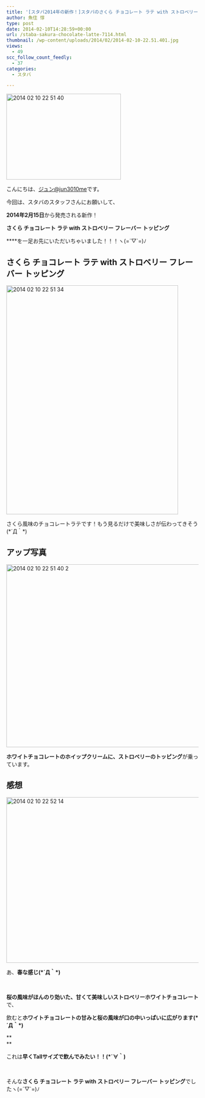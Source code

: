 ```yaml
---
title: '[スタバ2014年の新作！]スタバのさくら チョコレート ラテ with ストロベリー フレーバー トッピングを一足先にいただいちゃいました！'
author: 魚住 惇
type: post
date: 2014-02-10T14:28:59+00:00
url: /staba-sakura-chocolate-latte-7114.html
thumbnail: /wp-content/uploads/2014/02/2014-02-10-22.51.401.jpg
views:
  - 49
scc_follow_count_feedly:
  - 37
categories:
  - スタバ

---
```

<img decoding="async" loading="lazy" title="2014-02-10 22.51.40.jpg" src="/wp-content/uploads/2014/02/2014-02-10-22.51.40.jpg" alt="2014 02 10 22 51 40" width="300" height="225" border="0" />

<!--more-->

こんにちは、[ジュン@jun3010me][1]です。

今回は、スタバのスタッフさんにお願いして、

**2014年2月15日**から発売される新作！

**さくら チョコレート ラテ with ストロベリー フレーバー トッピング**

****を一足お先にいただいちゃいました！！！ヽ(=´▽\`=)ﾉ

## さくら チョコレート ラテ with ストロベリー フレーバー トッピング

<img decoding="async" loading="lazy" title="2014-02-10 22.51.34.jpg" src="/wp-content/uploads/2014/02/2014-02-10-22.51.34.jpg" alt="2014 02 10 22 51 34" width="450" height="600" border="0" /> 

さくら風味のチョコレートラテです！もう見るだけで美味しさが伝わってきそう(\*´Д｀\*)

## アップ写真

<img decoding="async" loading="lazy" title="2014-02-10_22_51_40-2.jpg" src="/wp-content/uploads/2014/02/2014-02-10_22_51_40-2.jpg" alt="2014 02 10 22 51 40 2" width="600" height="479" border="0" /> 

**ホワイトチョコレートのホイップクリームに、ストロベリーのトッピング**が乗っています。

## 感想

<img decoding="async" loading="lazy" src="/wp-content/uploads/2014/02/2014-02-10_22_52_14.jpg" alt="2014 02 10 22 52 14" title="2014-02-10_22_52_14.jpg" border="0" width="600" height="434" /> 

あ、**春な感じ(\*´Д｀\*)** 

 

**桜の風味がほんのり効いた、甘くて美味しいストロベリーホワイトチョコレート**で、

飲むと**ホワイトチョコレートの甘みと桜の風味が口の中いっぱいに広がります(\*´Д｀\*)**

**  
** 

これは**早くTallサイズで飲んでみたい！！(*´∀｀)**

 

そんな**さくら チョコレート ラテ with ストロベリー フレーバー トッピング**でしたヽ(=´▽\`=)ﾉ

 [1]: https://twitter.com/jun3010me